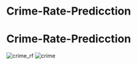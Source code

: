 ﻿# Crime-Rate-Predicction
# Crime-Rate-Predicction
![crime_rf](https://github.com/user-attachments/assets/619e3ef0-f3f9-4385-adc5-efe2b5f0968e)
![crime](https://github.com/user-attachments/assets/23bec3c6-2ece-4ada-b9ca-0368b06dedc9)
